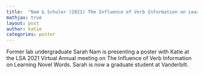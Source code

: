 ```yaml
---
title:  "Nam & Schuler (2021) The Influence of Verb Information on Learning Novel Words *poster at LSA*"
mathjax: true
layout: post
author: katie
categories: poster
---
```



Former lab undergraduate Sarah Nam is presenting a poster with Katie at the LSA 2021 Virtual Annual meeting on The Influence of Verb Information on Learning Novel Words. Sarah is now a graduate student at Vanderbilt. 
